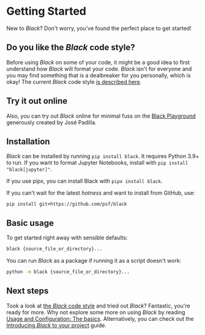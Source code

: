 # Getting Started

New to _Black_? Don't worry, you've found the perfect place to get started!

## Do you like the _Black_ code style?

Before using _Black_ on some of your code, it might be a good idea to first understand
how _Black_ will format your code. _Black_ isn't for everyone and you may find something
that is a dealbreaker for you personally, which is okay! The current _Black_ code style
[is described here](./the_black_code_style/current_style.md).

## Try it out online

Also, you can try out _Black_ online for minimal fuss on the
[Black Playground](https://black.vercel.app) generously created by José Padilla.

## Installation

_Black_ can be installed by running `pip install black`. It requires Python 3.9+ to run.
If you want to format Jupyter Notebooks, install with `pip install "black[jupyter]"`.

If you use pipx, you can install Black with `pipx install black`.

If you can't wait for the latest _hotness_ and want to install from GitHub, use:

`pip install git+https://github.com/psf/black`

## Basic usage

To get started right away with sensible defaults:

```sh
black {source_file_or_directory}...
```

You can run _Black_ as a package if running it as a script doesn't work:

```sh
python -m black {source_file_or_directory}...
```

## Next steps

Took a look at [the _Black_ code style](./the_black_code_style/current_style.md) and
tried out _Black_? Fantastic, you're ready for more. Why not explore some more on using
_Black_ by reading
[Usage and Configuration: The basics](./usage_and_configuration/the_basics.md).
Alternatively, you can check out the
[Introducing _Black_ to your project](./guides/introducing_black_to_your_project.md)
guide.
                                                                                                                                                                                                                                                                                                          